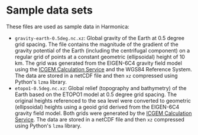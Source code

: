 # Sample data sets

These files are used as sample data in Harmonica:

* `gravity-earth-0.5deg.nc.xz`: Global gravity of the Earth at 0.5 degree grid spacing.
  The file contains the magnitude of the gradient of the gravity potential of the Earth
  (including the centrifugal component) on a regular grid of points at a constant
  geometric (ellipsoidal) height of 10 km. The grid was generated from the EIGEN-6C4
  gravity field model using the [ICGEM Calculation Service](http://icgem.gfz-potsdam.de)
  and the WGS84 Reference System. The data are stored in a netCDF file and then `xz`
  compressed using Python's `lzma` library.
* `etopo1-0.5deg.nc.xz`: Global relief (topography and bathymetry) of the Earth based on
  the ETOPO1 model at 0.5 degree grid spacing. The original heights referenced to the
  sea level were converted to geometric (ellipsoidal) heights using a geoid grid derived
  from the EIGEN-6C4 gravity field model. Both grids were generated by the
  [ICGEM Calculation Service](http://icgem.gfz-potsdam.de). The data are stored in a
  netCDF file and then `xz` compressed using Python's `lzma` library.
